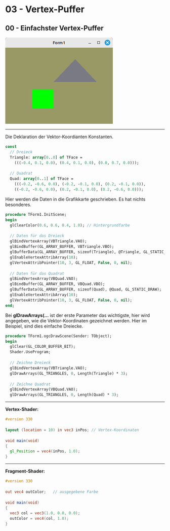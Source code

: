 # 03 - Vertex-Puffer
## 00 - Einfachster Vertex-Puffer

![image.png](image.png)


---
Die Deklaration der Vektor-Koordianten Konstanten.

```pascal
const
  // Dreieck
  Triangle: array[0..0] of TFace =
    (((-0.4, 0.1, 0.0), (0.4, 0.1, 0.0), (0.0, 0.7, 0.0)));

  // Quadrat
  Quad: array[0..1] of TFace =
    (((-0.2, -0.6, 0.0), (-0.2, -0.1, 0.0), (0.2, -0.1, 0.0)),
    ((-0.2, -0.6, 0.0), (0.2, -0.1, 0.0), (0.2, -0.6, 0.0)));
```

Hier werden die Daten in die Grafikkarte geschrieben.
Es hat nichts besonderes.

```pascal
procedure TForm1.InitScene;
begin
  glClearColor(0.6, 0.6, 0.4, 1.0); // Hintergrundfarbe

  // Daten für das Dreieck
  glBindVertexArray(VBTriangle.VAO);
  glBindBuffer(GL_ARRAY_BUFFER, VBTriangle.VBO);
  glBufferData(GL_ARRAY_BUFFER, sizeof(Triangle), @Triangle, GL_STATIC_DRAW);
  glEnableVertexAttribArray(10);
  glVertexAttribPointer(10, 3, GL_FLOAT, False, 0, nil);

  // Daten für das Quadrat
  glBindVertexArray(VBQuad.VAO);
  glBindBuffer(GL_ARRAY_BUFFER, VBQuad.VBO);
  glBufferData(GL_ARRAY_BUFFER, sizeof(Quad), @Quad, GL_STATIC_DRAW);
  glEnableVertexAttribArray(10);
  glVertexAttribPointer(10, 3, GL_FLOAT, False, 0, nil);
end;
```

Bei **glDrawArrays(...** ist der erste Parameter das wichtigste, hier wird angegeben, wie die Vektor-Koordinaten gezeichnet werden.
Hier im Beispiel, sind dies einfache Dreiecke.

```pascal
procedure TForm1.ogcDrawScene(Sender: TObject);
begin
  glClear(GL_COLOR_BUFFER_BIT);
  Shader.UseProgram;

  // Zeichne Dreieck
  glBindVertexArray(VBTriangle.VAO);
  glDrawArrays(GL_TRIANGLES, 0, Length(Triangle) * 3);

  // Zeichne Quadrat
  glBindVertexArray(VBQuad.VAO);
  glDrawArrays(GL_TRIANGLES, 0, Length(Quad) * 3);
```


---
**Vertex-Shader:**


```glsl
#version 330

layout (location = 10) in vec3 inPos; // Vertex-Koordinaten

void main(void)
{
  gl_Position = vec4(inPos, 1.0);
}

```


---
**Fragment-Shader:**

```glsl
#version 330

out vec4 outColor;   // ausgegebene Farbe

void main(void)
{
  vec3 col = vec3(1.0, 0.0, 0.0);
  outColor = vec4(col, 1.0);
}

```


